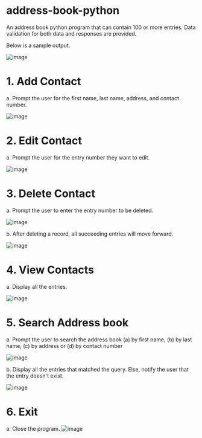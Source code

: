 # address-book-python
An address book python program that can contain 100 or more entries. Data validation for both data and responses are provided.

Below is a sample output.


![image](https://user-images.githubusercontent.com/95155301/202892903-a2b17af7-5885-440d-b47c-fdf303a21589.png)

# 1. Add Contact
  a. Prompt the user for the first name, last name, address, and contact number.
  
  ![image](https://user-images.githubusercontent.com/95155301/202893205-ef18bb8e-dbbd-4e9a-a099-2c134ae52aef.png)

  
# 2. Edit Contact
  a. Prompt the user for the entry number they want to edit.
  
  ![image](https://user-images.githubusercontent.com/95155301/202893298-8ac736de-2263-481b-9be4-f4fb4feaf49a.png)

  
# 3. Delete Contact
  a. Prompt the user to enter the entry number to be deleted.
  
  ![image](https://user-images.githubusercontent.com/95155301/202893511-0ec7e701-fad6-4d3e-b42c-4bacc1b540fb.png)

  b. After deleting a record, all succeeding entries will move forward.
  
  ![image](https://user-images.githubusercontent.com/95155301/202893527-a4a30e4b-8c89-498d-881a-550315d167ed.png)
  
# 4. View Contacts
  a. Display all the entries.
  
  
  ![image](https://user-images.githubusercontent.com/95155301/202893376-d1c1814b-d0a3-4204-9120-38affe6eb84a.png)

  
# 5. Search Address book
  a. Prompt the user to search the address book (a) by first name, (b) by last name, (c) by address or (d) by contact number
  
  ![image](https://user-images.githubusercontent.com/95155301/202893389-238ec135-958e-476a-9f17-cd12af71d30f.png)

  b. Display all the entries that matched the query. Else, notify the user that the entry doesn't exist.
  
  ![image](https://user-images.githubusercontent.com/95155301/202893489-9255ddb5-68f1-4eeb-9e04-f9050932d517.png)
  
 # 6. Exit
  a. Close the program.
  ![image](https://user-images.githubusercontent.com/95155301/202893541-e1e35378-352c-4cad-81b4-da891d87aae5.png)

